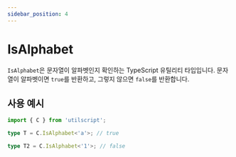 ```yaml
---
sidebar_position: 4
---
```


# IsAlphabet

`IsAlphabet`은 문자열이 알파벳인지 확인하는 TypeScript 유틸리티 타입입니다. 문자열이 알파벳이면 `true`를 반환하고, 그렇지 않으면 `false`를 반환합니다.

## 사용 예시

```ts
import { C } from 'utilscript';

type T = C.IsAlphabet<'a'>; // true

type T2 = C.IsAlphabet<'1'>; // false
```
